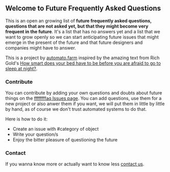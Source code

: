 ## Welcome to Future Frequently Asked Questions

This is an open an growing list of **future frequently asked questions, questions that are not asked yet, but that they might become very frequent in the future**. It's a list that has no answers yet and a list that we want to grow openly so we can start anticipating future issues that might emerge in the present of the future and that future designers and companies might have to answer.


This is a project by [automato.farm](http://automato.farm/) inspired by the amazing text from Rich Gold's [How smart does your bed have to be before you are afraid to go to sleep at night?](http://90.146.8.18/en/archives/festival_archive/festival_catalogs/festival_artikel.asp?iProjectID=8689).

### Contribute

You can contribute by adding your own questions and doubts about future things on the [ffffffffaq Issues page](https://github.com/automato-build/ffffffffaq). You can add questions, use them for a new project or also anwer them if you want, we will put them in little by little by hand, as of course we don't trust automated systems to do that.

Here is how to do it:
- Create an issue with #category of object
- Write your question/s
- Enjoy the bitter pleasure of questioning the future

### Contact

If you wanna know more or actually want to know less [contact us](mailto:hi@automato.farm).
